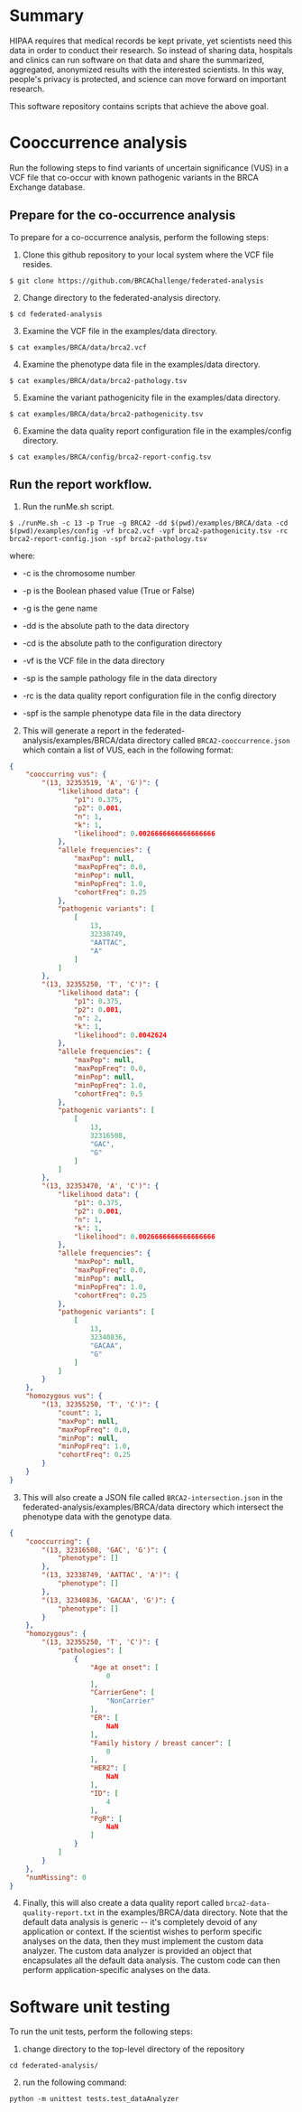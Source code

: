 # Summary 

HIPAA requires that medical records be kept private, yet scientists need this data in order to conduct their research.  So instead of sharing data, hospitals and clinics can run software on that data and share the summarized, aggregated, anonymized results with the interested scientists.  In this way, people's privacy is protected, and science can move forward on important research.

This software repository contains scripts that achieve the above goal.  

# Cooccurrence analysis
Run the following steps to find variants of uncertain significance (VUS) in a VCF file that co-occur with known pathogenic variants in the BRCA Exchange database.

## Prepare for the co-occurrence analysis
To prepare for a co-occurrence analysis, perform the following steps:

1. Clone this github repository to your local system where the VCF file resides.

```console
$ git clone https://github.com/BRCAChallenge/federated-analysis
```

2. Change directory to the federated-analysis directory. 

```console
$ cd federated-analysis 
```

3. Examine the VCF file in the examples/data directory.

```console
$ cat examples/BRCA/data/brca2.vcf
```

4. Examine the phenotype data file in the examples/data directory.

```console
$ cat examples/BRCA/data/brca2-pathology.tsv
```

5. Examine the variant pathogenicity file in the examples/data directory.

```console
$ cat examples/BRCA/data/brca2-pathogenicity.tsv
```

6. Examine the data quality report configuration file in the examples/config directory.

```console
$ cat examples/BRCA/config/brca2-report-config.tsv
```

## Run the report workflow.

1. Run the runMe.sh script.

```console
$ ./runMe.sh -c 13 -p True -g BRCA2 -dd $(pwd)/examples/BRCA/data -cd $(pwd)/examples/config -vf brca2.vcf -vpf brca2-pathogenicity.tsv -rc brca2-report-config.json -spf brca2-pathology.tsv
```

where:
* -c is the chromosome number

* -p is the Boolean phased value (True or False)

* -g is the gene name

* -dd is the absolute path to the data directory

* -cd is the absolute path to the configuration directory

* -vf is the VCF file in the data directory

* -sp is the sample pathology file in the data directory 

* -rc is the data quality report configuration file in the config directory

* -spf is the sample phenotype data file in the data directory 


2. This will generate a report in the federated-analysis/examples/BRCA/data directory called `BRCA2-cooccurrence.json` which contain a list of VUS, each in the following format:

```json
{
    "cooccurring vus": {
        "(13, 32353519, 'A', 'G')": {
            "likelihood data": {
                "p1": 0.375,
                "p2": 0.001,
                "n": 1,
                "k": 1,
                "likelihood": 0.0026666666666666666
            },
            "allele frequencies": {
                "maxPop": null,
                "maxPopFreq": 0.0,
                "minPop": null,
                "minPopFreq": 1.0,
                "cohortFreq": 0.25
            },
            "pathogenic variants": [
                [
                    13,
                    32338749,
                    "AATTAC",
                    "A"
                ]
            ]
        },
        "(13, 32355250, 'T', 'C')": {
            "likelihood data": {
                "p1": 0.375,
                "p2": 0.001,
                "n": 2,
                "k": 1,
                "likelihood": 0.0042624
            },
            "allele frequencies": {
                "maxPop": null,
                "maxPopFreq": 0.0,
                "minPop": null,
                "minPopFreq": 1.0,
                "cohortFreq": 0.5
            },
            "pathogenic variants": [
                [
                    13,
                    32316508,
                    "GAC",
                    "G"
                ]
            ]
        },
        "(13, 32353470, 'A', 'C')": {
            "likelihood data": {
                "p1": 0.375,
                "p2": 0.001,
                "n": 1,
                "k": 1,
                "likelihood": 0.0026666666666666666
            },
            "allele frequencies": {
                "maxPop": null,
                "maxPopFreq": 0.0,
                "minPop": null,
                "minPopFreq": 1.0,
                "cohortFreq": 0.25
            },
            "pathogenic variants": [
                [
                    13,
                    32340836,
                    "GACAA",
                    "G"
                ]
            ]
        }
    },
    "homozygous vus": {
        "(13, 32355250, 'T', 'C')": {
            "count": 1,
            "maxPop": null,
            "maxPopFreq": 0.0,
            "minPop": null,
            "minPopFreq": 1.0,
            "cohortFreq": 0.25
        }
    }
}

```

3. This will also create a JSON file called `BRCA2-intersection.json` in the federated-analysis/examples/BRCA/data directory which intersect the phenotype data with the genotype data. 

````json
{
    "cooccurring": {
        "(13, 32316508, 'GAC', 'G')": {
            "phenotype": []
        },
        "(13, 32338749, 'AATTAC', 'A')": {
            "phenotype": []
        },
        "(13, 32340836, 'GACAA', 'G')": {
            "phenotype": []
        }
    },
    "homozygous": {
        "(13, 32355250, 'T', 'C')": {
            "pathologies": [
                {
                    "Age at onset": [
                        0
                    ],
                    "CarrierGene": [
                        "NonCarrier"
                    ],
                    "ER": [
                        NaN
                    ],
                    "Family history / breast cancer": [
                        0
                    ],
                    "HER2": [
                        NaN
                    ],
                    "ID": [
                        4
                    ],
                    "PgR": [
                        NaN
                    ]
                }
            ]
        }
    },
    "numMissing": 0
}

````

4. Finally, this will also create a data quality report called `brca2-data-quality-report.txt` in the examples/BRCA/data directory.  Note that the default data analysis is generic -- it's completely devoid of any application or context.  If the scientist wishes to perform specific analyses on the data, then they must implement the custom data analyzer.  The custom data analyzer is provided an object that encapsulates all the default data analysis.  The custom code can then perform application-specific analyses on the data. 


# Software unit testing 

To run the unit tests, perform the following steps:

1. change directory to the top-level directory of the repository

```console
cd federated-analysis/
```

2. run the following command:

```console
python -m unittest tests.test_dataAnalyzer
```
